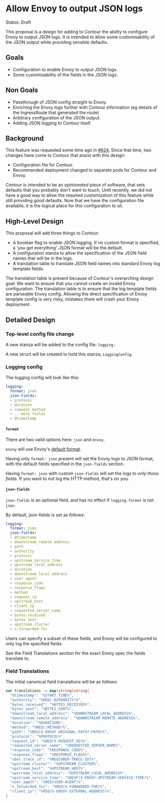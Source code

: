 # Allow Envoy to output JSON logs

Status: Draft

This proposal is a design for adding to Contour the ability to configure Envoy to output JSON logs.
It is intended to allow some customisability of the JSON output while providing sensible defaults.

## Goals

- Configuration to enable Envoy to output JSON logs.
- Some customisability of the fields in the JSON logs.

## Non Goals

- Passthrough of JSON config straight to Envoy.
- Enriching the Envoy logs further with Contour information (eg details of the IngressRoute that generated the route)
- Arbitrary configuration of the JSON output.
- Adding JSON logging to Contour itself.

## Background

This feature was requested some time ago in [#624](https://github.com/projectsesame/sesame/issues/624).
Since that time, two changes have come to Contour that assist with this design:

- Configuration file for Contour.
- Recommended deployment changed to separate pods for Contour and Envoy.

Contour is intended to be an *opinionated* piece of software, that sets defaults that you probably don't want to touch.
Until recently, we did not have a good way to allow the required customization of this feature while still providing good defaults.
Now that we have the configuration file available, it is the logical place for this configuration to sit.

## High-Level Design

This proposal will add three things to Contour:

- A boolean flag to enable JSON logging. If no custom format is specified, a 'you get everything' JSON format will be the default.
- A configuration stanza to allow the specification of the JSON field names that will be in the logs.
- A translation table to translate JSON field names into standard Envoy log template fields.

The translation table is present because of Contour's overarching design goal:
We want to ensure that you cannot create an invalid Envoy configuration.
The translation table is to ensure that the log template fields are parseable Envoy config.
Allowing the direct specification of Envoy template config is very risky, mistakes there *will* crash your Envoy deployment.

## Detailed Design

### Top-level config file change

A new stanza will be added to the config file:
`logging:`

A new struct will be created to hold this stanza, `LoggingConfig`.

### Logging config

The logging config will look like this:

```yaml
logging:
  format: json
  json-fields:
  - protocol
  - duration
  - request_method
  - ...more fields
  - @timestamp
```

#### `format`

There are two valid options here: `json` and `envoy`.

`envoy`  will use Envoy's [default format](https://www.envoyproxy.io/docs/envoy/latest/configuration/access_log#default-format).

Having only `format: json` present will set the Envoy logs to JSON format, with the default fields specified in the `json-fields` section.

Having `format: json` with custom `json-fields` will set the logs to *only those fields*. If you want to not log the HTTP method, that's on you.

#### `json-fields`

`json-fields` is an optional field, and has no effect if `logging.format` is not `json`.

By default, json-fields is set as follows:

```yaml
logging:
  format: json
  json-fields:
  - @timestamp
  - downstream_remote_address
  - path
  - authority
  - protocol
  - upstream_service_time
  - upstream_local_address
  - duration
  - downstream_local_address
  - user_agent
  - response_code
  - response_flags
  - method
  - request_id
  - upstream_host
  - client_ip
  - requested_server_name
  - bytes_received
  - bytes_sent
  - upstream_cluster
  - x-forwarded-for
```

Users can specify a subset of these fields, and Envoy will be configured to only log the specified fields.

See the Field Translations section for the exact Envoy spec the fields translate to.

### Field Translations

The initial canonical field translations will be as follows:

```go
var translations := map[string]string{
  "@timestamp": "%START_TIME%",
  "authority": "%REQ(:AUTHORITY)%",
  "bytes_received": "%BYTES_RECEIVED%",
  "bytes_sent": "%BYTES_SENT%",
  "downstream_local_address": "%DOWNSTREAM_LOCAL_ADDRESS%",
  "downstream_remote_address": "%DOWNSTREAM_REMOTE_ADDRESS%",
  "duration": "%DURATION%",
  "method": "%REQ(:METHOD)%",
  "path": "%REQ(X-ENVOY-ORIGINAL-PATH?:PATH)%",
  "protocol": "%PROTOCOL%",
  "request_id": "%REQ(X-REQUEST-ID)%",
  "requested_server_name": "%REQUESTED_SERVER_NAME%",
  "response_code": "%RESPONSE_CODE%",
  "response_flags": "%RESPONSE_FLAGS%",
  "uber_trace_id": "%REQ(UBER-TRACE-ID)%",
  "upstream_cluster": "%UPSTREAM_CLUSTER%",
  "upstream_host": "%UPSTREAM_HOST%",
  "upstream_local_address": "%UPSTREAM_LOCAL_ADDRESS%",
  "upstream_service_time": "%RESP(X-ENVOY-UPSTREAM-SERVICE-TIME)%",
  "user_agent": "%REQ(USER-AGENT)%",
  "x_forwarded_for": "%REQ(X-FORWARDED-FOR)%",
  "client_ip": "%REQ(X-ENVOY-EXTERNAL-ADDRESS)%",
}
```
